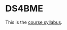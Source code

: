 # DS4BME
This is the [course syllabus](https://github.com/bcaffo/ds4bme_intro/blob/master/syllabus.md).
